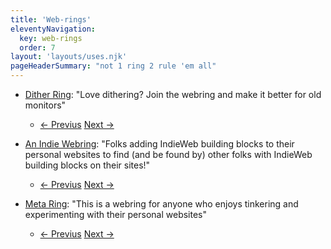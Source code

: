 ```yaml
---
title: 'Web-rings'
eleventyNavigation:
  key: web-rings
  order: 7
layout: 'layouts/uses.njk'
pageHeaderSummary: "not 1 ring 2 rule 'em all"
---
```


- [Dither Ring](https://ditherring.site/): "Love dithering? Join the webring and make it better for old monitors"
  - [← Previus](https://ditherring.site/previous) [Next →](https://ditherring.site/next)

- [An Indie Webring](https://xn--sr8hvo.ws/): "Folks adding IndieWeb building blocks to their personal websites to find (and be found by) other folks with IndieWeb building blocks on their sites!"
  - [← Previus](https://xn--sr8hvo.ws/previous) [Next →](https://xn--sr8hvo.ws/next)

- [Meta Ring](https://meta-ring.hedy.dev/): "This is a webring for anyone who enjoys tinkering and experimenting with their personal websites"
  - [← Previus](https://meta-ring.hedy.dev/previous) [Next →](https://meta-ring.hedy.dev/next)




